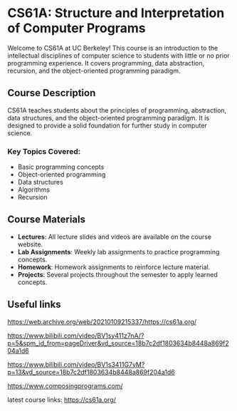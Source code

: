 # CS61A: Structure and Interpretation of Computer Programs

Welcome to CS61A at UC Berkeley! This course is an introduction to the intellectual disciplines of computer science to students with little or no prior programming experience. It covers programming, data abstraction, recursion, and the object-oriented programming paradigm.

## Course Description

CS61A teaches students about the principles of programming, abstraction, data structures, and the object-oriented programming paradigm. It is designed to provide a solid foundation for further study in computer science.

### Key Topics Covered:
- Basic programming concepts
- Object-oriented programming
- Data structures
- Algorithms
- Recursion

## Course Materials

- **Lectures**: All lecture slides and videos are available on the course website.
- **Lab Assignments**: Weekly lab assignments to practice programming concepts.
- **Homework**: Homework assignments to reinforce lecture material.
- **Projects**: Several projects throughout the semester to apply learned concepts.

## Useful links
https://web.archive.org/web/20210109215337/https://cs61a.org/

https://www.bilibili.com/video/BV1sy411z7nA/?p=5&spm_id_from=pageDriver&vd_source=18b7c2df1803634b8448a869f204a1d6

https://www.bilibili.com/video/BV1s3411G7yM?p=13&vd_source=18b7c2df1803634b8448a869f204a1d6

https://www.composingprograms.com/

latest course links: https://cs61a.org/